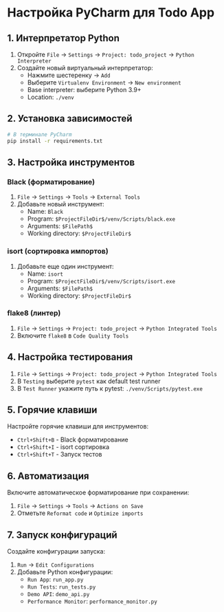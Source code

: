 # Настройка PyCharm для Todo App

## 1. Интерпретатор Python

1. Откройте `File` → `Settings` → `Project: todo_project` → `Python Interpreter`
2. Создайте новый виртуальный интерпретатор:
   - Нажмите шестеренку → `Add`
   - Выберите `Virtualenv Environment` → `New environment`
   - Base interpreter: выберите Python 3.9+
   - Location: `./venv`

## 2. Установка зависимостей

```bash
# В терминале PyCharm
pip install -r requirements.txt
```

## 3. Настройка инструментов

### Black (форматирование)
1. `File` → `Settings` → `Tools` → `External Tools`
2. Добавьте новый инструмент:
   - Name: `Black`
   - Program: `$ProjectFileDir$/venv/Scripts/black.exe`
   - Arguments: `$FilePath$`
   - Working directory: `$ProjectFileDir$`

### isort (сортировка импортов)
1. Добавьте еще один инструмент:
   - Name: `isort`
   - Program: `$ProjectFileDir$/venv/Scripts/isort.exe`
   - Arguments: `$FilePath$`
   - Working directory: `$ProjectFileDir$`

### flake8 (линтер)
1. `File` → `Settings` → `Project: todo_project` → `Python Integrated Tools`
2. Включите `flake8` в `Code Quality Tools`

## 4. Настройка тестирования

1. `File` → `Settings` → `Project: todo_project` → `Python Integrated Tools`
2. В `Testing` выберите `pytest` как default test runner
3. В `Test Runner` укажите путь к pytest: `./venv/Scripts/pytest.exe`

## 5. Горячие клавиши

Настройте горячие клавиши для инструментов:
- `Ctrl+Shift+B` - Black форматирование
- `Ctrl+Shift+I` - isort сортировка
- `Ctrl+Shift+T` - Запуск тестов

## 6. Автоматизация

Включите автоматическое форматирование при сохранении:
1. `File` → `Settings` → `Tools` → `Actions on Save`
2. Отметьте `Reformat code` и `Optimize imports`

## 7. Запуск конфигураций

Создайте конфигурации запуска:
1. `Run` → `Edit Configurations`
2. Добавьте Python конфигурации:
   - `Run App`: `run_app.py`
   - `Run Tests`: `run_tests.py`
   - `Demo API`: `demo_api.py`
   - `Performance Monitor`: `performance_monitor.py`
